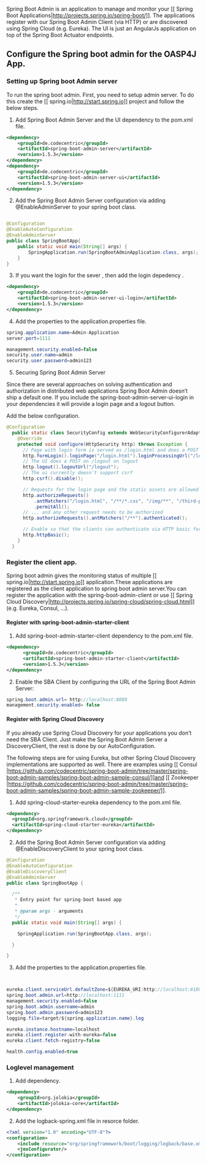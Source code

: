 Spring Boot Admin is an application to manage and monitor your [[ Spring Boot Applications|http://projects.spring.io/spring-boot/]]. The applications register with our Spring Boot Admin Client (via HTTP) or are discovered using Spring Cloud (e.g. Eureka). The UI is just an AngularJs application on top of the Spring Boot Actuator endpoints.  

## Configure the Spring boot admin for the OASP4J App.  

 ### Setting up Spring boot Admin server
  To run the spring boot admin. First, you need to setup admin server. To do this create the [[ spring.io|http://start.spring.io]] project and follow the below steps.  

1. Add Spring Boot Admin Server and the UI dependency to the pom.xml file. 
````Xml
<dependency>
    <groupId>de.codecentric</groupId>
    <artifactId>spring-boot-admin-server</artifactId>
    <version>1.5.3</version>
</dependency>
<dependency>
    <groupId>de.codecentric</groupId>
    <artifactId>spring-boot-admin-server-ui</artifactId>
    <version>1.5.3</version>
</dependency>
````
  

2. Add the Spring Boot Admin Server configuration via adding @EnableAdminServer to your spring boot class.

````java

@Configuration
@EnableAutoConfiguration
@EnableAdminServer
public class SpringBootApp{
    public static void main(String[] args) {
        SpringApplication.run(SpringBootAdminApplication.class, args);
    }
}
```` 
3. If you want the login for the sever , then add the login depedency . 

````Xml
<dependency>
    <groupId>de.codecentric</groupId>
    <artifactId>spring-boot-admin-server-ui-login</artifactId>
    <version>1.5.3</version>
</dependency>

````

4. Add the properties to the application.properties file. 
 
````java
spring.application.name=Admin-Application
server.port=1111

management.security.enabled=false
security.user.name=admin
security.user.password=admin123
````

5. Securing Spring Boot Admin Server

Since there are several approaches on solving authentication and authorization in distributed web applications Spring Boot Admin doesn’t ship a default one. If you include the spring-boot-admin-server-ui-login in your dependencies it will provide a login page and a logout button.

Add the below configuration. 

````Java
@Configuration
  public static class SecurityConfig extends WebSecurityConfigurerAdapter {
    @Override
    protected void configure(HttpSecurity http) throws Exception {
      // Page with login form is served as /login.html and does a POST on /login
      http.formLogin().loginPage("/login.html").loginProcessingUrl("/login").permitAll();
      // The UI does a POST on /logout on logout
      http.logout().logoutUrl("/logout");
      // The ui currently doesn't support csrf
      http.csrf().disable();

      // Requests for the login page and the static assets are allowed
      http.authorizeRequests()
          .antMatchers("/login.html", "/**/*.css", "/img/**", "/third-party/**")
          .permitAll();
      // ... and any other request needs to be authorized
      http.authorizeRequests().antMatchers("/**").authenticated();

      // Enable so that the clients can authenticate via HTTP basic for registering
      http.httpBasic();
    }
  }
````

### Register the client app.

Spring boot admin gives the monitoring status of multiple [[ spring.io|http://start.spring.io]] application.These applications are registered as the client application to spring boot admin server.You can register the application with the spring-boot-admin-client or  use [[ Spring Cloud Discovery|http://projects.spring.io/spring-cloud/spring-cloud.html]] (e.g. Eureka, Consul, …).    

#### Register with spring-boot-admin-starter-client  

1. Add spring-boot-admin-starter-client dependency to the pom.xml file. 

````XML
<dependency>
      <groupId>de.codecentric</groupId>
      <artifactId>spring-boot-admin-starter-client</artifactId>
      <version>1.5.3</version>
</dependency>

````
2. Enable the SBA Client by configuring the URL of the Spring Boot Admin Server:

````java
spring.boot.admin.url= http://localhost:8080  
management.security.enabled= false 
````

#### Register with Spring Cloud Discovery

If you already use Spring Cloud Discovery for your applications you don’t need the SBA Client. Just make the Spring Boot Admin Server a DiscoveryClient, the rest is done by our AutoConfiguration.

The following steps are for using Eureka, but other Spring Cloud Discovery implementations are supported as well. There are examples using [[ Consul |https://github.com/codecentric/spring-boot-admin/tree/master/spring-boot-admin-samples/spring-boot-admin-sample-consul/]]and [[ Zookeeper |https://github.com/codecentric/spring-boot-admin/tree/master/spring-boot-admin-samples/spring-boot-admin-sample-zookeeper/]].

1. Add spring-cloud-starter-eureka dependency to the pom.xml file. 

````Xml
<dependency>
  <groupId>org.springframework.cloud</groupId>
  <artifactId>spring-cloud-starter-eureka</artifactId>
</dependency>
````
2. Add the Spring Boot Admin Server configuration via adding @EnableDiscoveryClient to your spring boot class.

````java
@Configuration
@EnableAutoConfiguration
@EnableDiscoveryClient
@EnableAdminServer
public class SpringBootApp {

  /**
   * Entry point for spring-boot based app
   *
   * @param args - arguments
   */
  public static void main(String[] args) {

    SpringApplication.run(SpringBootApp.class, args);

  }

}
````
3. Add the properties to the application.properties file. 

````java


eureka.client.serviceUrl.defaultZone=${EUREKA_URI:http://localhost:8180/eureka}
spring.boot.admin.url=http://localhost:1111
management.security.enabled=false
spring.boot.admin.username=admin
spring.boot.admin.password=admin123
logging.file=target/${spring.application.name}.log

eureka.instance.hostname=localhost
eureka.client.register-with-eureka=false
eureka.client.fetch-registry=false

health.config.enabled=true 
````
### Loglevel management

1. Add dependency. 

````XML
<dependency>
    <groupId>org.jolokia</groupId>
    <artifactId>jolokia-core</artifactId>
</dependency>
````
2. Add the logback-spring.xml file in resorce folder. 

````XML
<?xml version="1.0" encoding="UTF-8"?>
<configuration>
	<include resource="org/springframework/boot/logging/logback/base.xml"/>
	<jmxConfigurator/>
</configuration>
````


